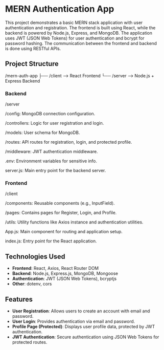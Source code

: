 # MERN Authentication App

This project demonstrates a basic MERN stack application with user authentication and registration. The frontend is built using React, while the backend is powered by Node.js, Express, and MongoDB. The application uses JWT (JSON Web Tokens) for user authentication and bcrypt for password hashing. The communication between the frontend and backend is done using RESTful APIs.

## Project Structure

/mern-auth-app
├── /client         --> React Frontend
└── /server         --> Node.js + Express Backend


### Backend

/server

/config: MongoDB connection configuration.

/controllers: Logic for user registration and login.

/models: User schema for MongoDB.

/routes: API routes for registration, login, and protected profile.

/middleware: JWT authentication middleware.

.env: Environment variables for sensitive info.

server.js: Main entry point for the backend server.


### Frontend

/client

/components: Reusable components (e.g., InputField).

/pages: Contains pages for Register, Login, and Profile.

/utils: Utility functions like Axios instance and authentication utilities.

App.js: Main component for routing and application setup.

index.js: Entry point for the React application.


## Technologies Used

- **Frontend**: React, Axios, React Router DOM
- **Backend**: Node.js, Express.js, MongoDB, Mongoose
- **Authentication**: JWT (JSON Web Tokens), bcryptjs
- **Other**: dotenv, cors

## Features

- **User Registration**: Allows users to create an account with email and password.
- **User Login**: Provides authentication via email and password.
- **Profile Page (Protected)**: Displays user profile data, protected by JWT authentication.
- **JWT Authentication**: Secure authentication using JSON Web Tokens for protected routes.



